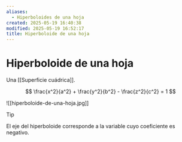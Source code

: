 ```yaml
---
aliases:
  - Hiperboloides de una hoja
created: 2025-05-19 16:40:38
modified: 2025-05-19 16:52:17
title: Hiperboloide de una hoja
---
```


# Hiperboloide de una hoja

Una [[Superficie cuádrica]].

$$
\frac{x^2}{a^2} + \frac{y^2}{b^2} - \frac{z^2}{c^2} = 1
$$

![[hiperboloide-de-una-hoja.jpg]]

> [!tip]
> El eje del hiperboloide corresponde a la variable cuyo coeficiente es negativo.
